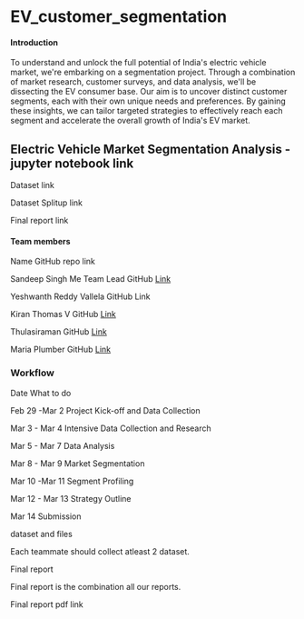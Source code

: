 # EV_customer_segmentation

#### Introduction

To understand and unlock the full potential of India's electric vehicle market, we're embarking on a segmentation project. Through a combination of market research, customer surveys, and data analysis, we'll be dissecting the EV consumer base. Our aim is to uncover distinct customer segments, each with their own unique needs and preferences. By gaining these insights, we can tailor targeted strategies to effectively reach each segment and accelerate the overall growth of India's EV market.

## Electric Vehicle Market Segmentation Analysis - jupyter notebook link

Dataset link

Dataset Splitup link

Final report link

#### Team members

Name	GitHub repo link

Sandeep Singh Me Team Lead	GitHub [Link](https://github.com/sandeep0097-97/EV-Market)

Yeshwanth Reddy Vallela	GitHub Link

Kiran Thomas V	GitHub [Link](https://github.com/KiranJamesThomas/EV_market_segmentation_Kiran_Thomas_Team_Sandeep)

Thulasiraman	GitHub [Link](https://github.com/Iamthulasiraman/Electric_vehicle_Segmentation)

Maria Plumber	GitHub [Link](https://github.com/mariaplumber/Feynn-Labs-2)

### Workflow

Date	What to do

Feb 29 -Mar 2	Project Kick-off and Data Collection

Mar 3 - Mar 4	Intensive Data Collection and Research

Mar 5 - Mar 7	Data Analysis

Mar 8 - Mar 9	Market Segmentation

Mar 10 -Mar 11	Segment Profiling

Mar 12 - Mar 13	Strategy Outline

Mar 14	Submission

dataset and files

Each teammate should collect atleast 2 dataset.

Final report

Final report is the combination all our reports.

Final report pdf link
